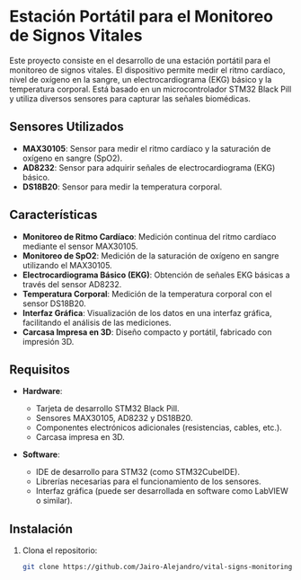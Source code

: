 # Estación Portátil para el Monitoreo de Signos Vitales

Este proyecto consiste en el desarrollo de una estación portátil para el monitoreo de signos vitales. El dispositivo permite medir el ritmo cardíaco, nivel de oxígeno en la sangre, un electrocardiograma (EKG) básico y la temperatura corporal. Está basado en un microcontrolador STM32 Black Pill y utiliza diversos sensores para capturar las señales biomédicas.

## Sensores Utilizados

- **MAX30105**: Sensor para medir el ritmo cardíaco y la saturación de oxígeno en sangre (SpO2).
- **AD8232**: Sensor para adquirir señales de electrocardiograma (EKG) básico.
- **DS18B20**: Sensor para medir la temperatura corporal.

## Características

- **Monitoreo de Ritmo Cardíaco**: Medición continua del ritmo cardíaco mediante el sensor MAX30105.
- **Monitoreo de SpO2**: Medición de la saturación de oxígeno en sangre utilizando el MAX30105.
- **Electrocardiograma Básico (EKG)**: Obtención de señales EKG básicas a través del sensor AD8232.
- **Temperatura Corporal**: Medición de la temperatura corporal con el sensor DS18B20.
- **Interfaz Gráfica**: Visualización de los datos en una interfaz gráfica, facilitando el análisis de las mediciones.
- **Carcasa Impresa en 3D**: Diseño compacto y portátil, fabricado con impresión 3D.

## Requisitos

- **Hardware**:
  - Tarjeta de desarrollo STM32 Black Pill.
  - Sensores MAX30105, AD8232 y DS18B20.
  - Componentes electrónicos adicionales (resistencias, cables, etc.).
  - Carcasa impresa en 3D.

- **Software**:
  - IDE de desarrollo para STM32 (como STM32CubeIDE).
  - Librerías necesarias para el funcionamiento de los sensores.
  - Interfaz gráfica (puede ser desarrollada en software como LabVIEW o similar).

## Instalación

1. Clona el repositorio:
   ```bash
   git clone https://github.com/Jairo-Alejandro/vital-signs-monitoring-stm32.git
